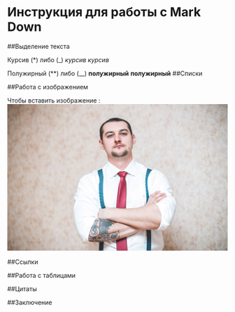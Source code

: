 # Инструкция для работы с Mark Down

##Выделение текста 

Курсив (*) либо (_)
*курсив*
_курсив_

Полужирный (**) либо (__)
**полужирный**
__полужирный__
##Списки

##Работа с изображением

Чтобы вставить изображение :
![Hello, Moto!](Evgen.jpg)


##Ссылки

##Работа с таблицами

##Цитаты

##Заключение

